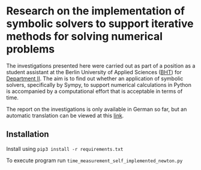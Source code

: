 # Research on the implementation of symbolic solvers to support iterative methods for solving numerical problems

The investigations presented here were carried out as part of a position as a student assistant at the Berlin University of Applied Sciences ([BHT](https://www.bht-berlin.de/)) for [Department II](https://www.bht-berlin.de/ii). The aim is to find out whether an application of symbolic solvers, specifically by Sympy, to support numerical calculations in Python is accompanied by a computational effort that is acceptable in terms of time.

The report on the investigations is only available in German so far, but an automatic translation can be viewed at this [link](https://github-com.translate.goog/Sascha-no-idea/symbolic-jacobian-times-measurement/blob/main/docs/report.md?_x_tr_sl=auto&_x_tr_tl=en&_x_tr_hl=de&_x_tr_pto=wapp).

## Installation

Install using `pip3 install -r requirements.txt`

To execute program run `time_measurement_self_implemented_newton.py`
